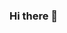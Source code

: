 ### Hi there 👋

<!--
**bhavyastar/bhavyastar** is a ✨ _special_ ✨ repository because its `README.md` (this file) appears on your GitHub profile.

Here are some ideas to get you started:

- 🔭 I’m currently working on ...
- 🌱 I’m currently learning ...DevOps
- 👯 I’m looking to collaborate on ...
- 🤔 I’m looking for help with ...
- 💬 Ask me about ...
- 📫 How to reach me: ...
- 😄 Pronouns: ...
- ⚡ Fun fact: ...
-->
<!-- [![Ashutosh's github activity graph](https://activity-graph.herokuapp.com/graph?username=bhavyastar)](https://github.com/ashutosh00710/github-readme-activity-graph)
 -->
